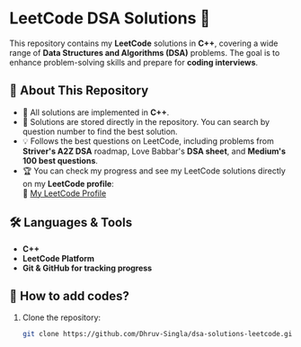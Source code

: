 # LeetCode DSA Solutions 🚀

This repository contains my **LeetCode** solutions in **C++**, covering a wide range of **Data Structures and Algorithms (DSA)** problems. The goal is to enhance problem-solving skills and prepare for **coding interviews**.

## 📌 About This Repository
- 📝 All solutions are implemented in **C++**.
- 📂 Solutions are stored directly in the repository. You can search by question number to find the best solution.
- 💡 Follows the best questions on LeetCode, including problems from **Striver's A2Z DSA** roadmap, Love Babbar's **DSA sheet**, and **Medium's 100 best questions**.
- 🏆 You can check my progress and see my LeetCode solutions directly on my **LeetCode profile**:  
  🔗 [My LeetCode Profile](https://leetcode.com/u/Dhruvsingla786/)

## 🛠 Languages & Tools
- **C++**
- **LeetCode Platform**
- **Git & GitHub for tracking progress**

## 📖 How to add codes?
1. Clone the repository:
   ```bash
   git clone https://github.com/Dhruv-Singla/dsa-solutions-leetcode.git

